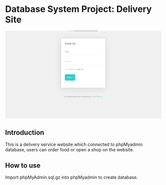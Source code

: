 # Database System Project: Delivery Site
![plot](./demo_image/login.png)
## Introduction
This is a delivery service website which connected to phpMyadmin database, users can order food or open a shop on the website.
## How to use
Import phpMyAdmin.sql.gz into phpMyadmin to create database.
